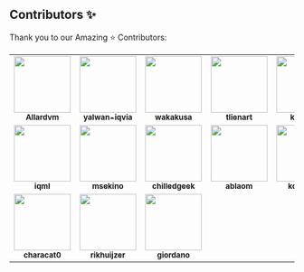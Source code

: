 ## Contributors ✨

Thank you to our Amazing :star: Contributors:

<table>
  <tr>
    <td align="center"><a href="https://github.com/Allardvm"><img src="https://avatars0.githubusercontent.com/u/11735900?s=460&u=597898b2e700bf79a21f3945ce5faf2f7232c31f&v=4" width="100px;" alt=""/><br /><sub><b>Allardvm</b></sub></a><br /></td>
    <td align="center"><a href="https://github.com/yalwan-iqvia"><img src="https://avatars2.githubusercontent.com/u/59194485?s=460&u=808c813a76690b2291a64e9a5234ca5a25f7c578&v=4" width="100px;" alt=""/><br /><sub><b>yalwan-iqvia</b></sub></a><br /></td>
    <td align="center"><a href="https://github.com/wakakusa"><img src="https://avatars3.githubusercontent.com/u/11461331?s=460&u=1ac8ebf94116a9b97a92725110a80372f32c46f7&v=4" width="100px;" alt=""/><br /><sub><b>wakakusa</b></sub></a><br /></td>
    <td align="center"><a href="https://github.com/tlienart"><img src="https://avatars0.githubusercontent.com/u/10897531?s=460&u=a103c60e034fa18e0ccb321f3ca3c3ebeded2f9f&v=4" width="100px;" alt=""/><br /><sub><b>tlienart</b></sub></a><br /></td>
    <td align="center"><a href="https://github.com/kainkad"><img src="https://avatars.githubusercontent.com/u/59925069?v=4" width="100px;" alt=""/><br /><sub><b>kainkad</b></sub></a><br /></td>
    <td align="center"><a href="https://github.com/sbeura"><img src="https://avatars0.githubusercontent.com/u/60133213?s=460&v=4" width="100px;" alt=""/><br /><sub><b>sbeura</b></sub></a><br /></td>
    <td align="center"><a href="https://github.com/cbecker"><img src="https://avatars3.githubusercontent.com/u/26833?s=460&u=b1db6023439bc76b15d1a202e77b05c6c6bbe7aa&v=4" width="100px;" alt=""/><br /><sub><b>cbecker</b></sub></a><br /></td>
  </tr>
  <tr>
    <td align="center"><img src="https://avatars2.githubusercontent.com/u/10137?s=460&u=b1951d34a583cf12ec0d3b0781ba19be97726318&v=4" width="100px;" alt=""/><br /><sub><b>iqml</b></sub></a><br /></td>
    <td align="center"><a href="https://github.com/msekino"><img src="https://avatars3.githubusercontent.com/u/31726040" width="100px;" alt=""/><br /><sub><b>msekino</b></sub></a><br /></td>
    <td align="center"><a href="https://github.com/chilledgeek"><img src="https://avatars2.githubusercontent.com/u/44337585" width="100px;" alt=""/><br /><sub><b>chilledgeek</b></sub></a><br /></td>
    <td align="center"><a href="https://github.com/ablaom"><img src="https://avatars.githubusercontent.com/u/30517088" width="100px;" alt=""/><br /><sub><b>ablaom</b></sub></a><br /></td>
    <td align="center"><a href="https://github.com/kollienne"><img src="https://avatars.githubusercontent.com/u/20397647" width="100px" alt=""/><br /><sub><b>kollienne</b></sub></a><br /></td>
    <td align="center"><a href="https://github.com/artemsolod"><img src="https://avatars.githubusercontent.com/u/1939268" width="100px" alt=""/><br /><sub><b>artemsolod</b></sub></a><br /></td>
    <td align="center"><a href="https://github.com/yalwan-sage"><img src="https://avatars.githubusercontent.com/u/82372549" width="100px;" alt=""/><br /><sub><b>yalwan-sage</b></sub></a><br /></td>
  </tr>
  <tr>
    <td align="center"><a href="https://github.com/characat0"><img src="https://avatars.githubusercontent.com/u/3645397" width="100px;" alt=""/><br /><sub><b>characat0</b></sub></a><br /></td>
    <td align="center"><a href="https://github.com/rikhuijzer"><img src="https://avatars.githubusercontent.com/u/20724914" width="100px;" alt=""/><br /><sub><b>rikhuijzer</b></sub></a><br /></td>
    <td align="center"><a href="https://github.com/giordano"><img src="https://avatars.githubusercontent.com/u/765740" width="100px;" alt=""/><br /><sub><b>giordano</b></sub></a><br /></td>
  </tr>

</table>
